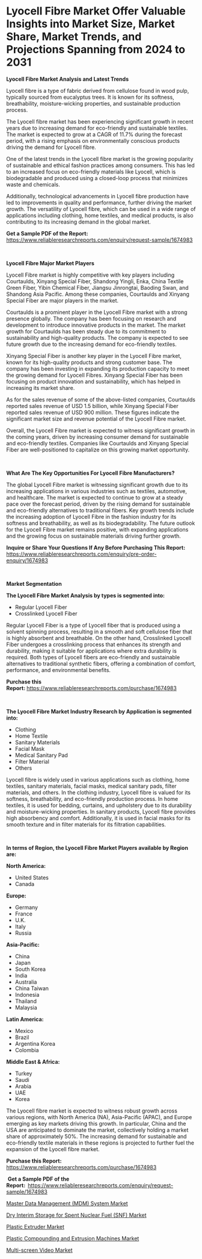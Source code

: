 <p><h1>Lyocell Fibre Market Offer Valuable Insights into Market Size, Market Share, Market Trends, and Projections Spanning from 2024 to 2031</h1></p><p><strong>Lyocell Fibre Market Analysis and Latest Trends</strong></p>
<p><p>Lyocell fibre is a type of fabric derived from cellulose found in wood pulp, typically sourced from eucalyptus trees. It is known for its softness, breathability, moisture-wicking properties, and sustainable production process.</p><p>The Lyocell fibre market has been experiencing significant growth in recent years due to increasing demand for eco-friendly and sustainable textiles. The market is expected to grow at a CAGR of 11.7% during the forecast period, with a rising emphasis on environmentally conscious products driving the demand for Lyocell fibre.</p><p>One of the latest trends in the Lyocell fibre market is the growing popularity of sustainable and ethical fashion practices among consumers. This has led to an increased focus on eco-friendly materials like Lyocell, which is biodegradable and produced using a closed-loop process that minimizes waste and chemicals.</p><p>Additionally, technological advancements in Lyocell fibre production have led to improvements in quality and performance, further driving the market growth. The versatility of Lyocell fibre, which can be used in a wide range of applications including clothing, home textiles, and medical products, is also contributing to its increasing demand in the global market.</p></p>
<p><strong>Get a Sample PDF of the Report:&nbsp;</strong> <a href="https://www.reliableresearchreports.com/enquiry/request-sample/1674983">https://www.reliableresearchreports.com/enquiry/request-sample/1674983</a></p>
<p>&nbsp;</p>
<p><strong>Lyocell Fibre Major Market Players</strong></p>
<p><p>Lyocell Fibre market is highly competitive with key players including Courtaulds, Xinyang Special Fiber, Shandong Yingli, Enka, China Textile Green Fiber, Yibin Chemical Fiber, Jiangsu Jinrongtai, Baoding Swan, and Shandong Asia Pacific. Among these companies, Courtaulds and Xinyang Special Fiber are major players in the market.</p><p>Courtaulds is a prominent player in the Lyocell Fibre market with a strong presence globally. The company has been focusing on research and development to introduce innovative products in the market. The market growth for Courtaulds has been steady due to its commitment to sustainability and high-quality products. The company is expected to see future growth due to the increasing demand for eco-friendly textiles.</p><p>Xinyang Special Fiber is another key player in the Lyocell Fibre market, known for its high-quality products and strong customer base. The company has been investing in expanding its production capacity to meet the growing demand for Lyocell Fibres. Xinyang Special Fiber has been focusing on product innovation and sustainability, which has helped in increasing its market share.</p><p>As for the sales revenue of some of the above-listed companies, Courtaulds reported sales revenue of USD 1.5 billion, while Xinyang Special Fiber reported sales revenue of USD 900 million. These figures indicate the significant market size and revenue potential of the Lyocell Fibre market.</p><p>Overall, the Lyocell Fibre market is expected to witness significant growth in the coming years, driven by increasing consumer demand for sustainable and eco-friendly textiles. Companies like Courtaulds and Xinyang Special Fiber are well-positioned to capitalize on this growing market opportunity.</p></p>
<p>&nbsp;</p>
<p><strong>What Are The Key Opportunities For Lyocell Fibre Manufacturers?</strong></p>
<p><p>The global Lyocell Fibre market is witnessing significant growth due to its increasing applications in various industries such as textiles, automotive, and healthcare. The market is expected to continue to grow at a steady pace over the forecast period, driven by the rising demand for sustainable and eco-friendly alternatives to traditional fibers. Key growth trends include the increasing adoption of Lyocell Fibre in the fashion industry for its softness and breathability, as well as its biodegradability. The future outlook for the Lyocell Fibre market remains positive, with expanding applications and the growing focus on sustainable materials driving further growth.</p></p>
<p><strong>Inquire or Share Your Questions If Any Before Purchasing This Report:</strong> <a href="https://www.reliableresearchreports.com/enquiry/pre-order-enquiry/1674983">https://www.reliableresearchreports.com/enquiry/pre-order-enquiry/1674983</a></p>
<p>&nbsp;</p>
<p><strong>Market Segmentation</strong></p>
<p><strong>The Lyocell Fibre Market Analysis by types is segmented into:</strong></p>
<p><ul><li>Regular Lyocell Fiber</li><li>Crosslinked Lyocell Fiber</li></ul></p>
<p><p>Regular Lyocell Fiber is a type of Lyocell fiber that is produced using a solvent spinning process, resulting in a smooth and soft cellulose fiber that is highly absorbent and breathable. On the other hand, Crosslinked Lyocell Fiber undergoes a crosslinking process that enhances its strength and durability, making it suitable for applications where extra durability is required. Both types of Lyocell fibers are eco-friendly and sustainable alternatives to traditional synthetic fibers, offering a combination of comfort, performance, and environmental benefits.</p></p>
<p><strong>Purchase this Report:&nbsp;</strong><a href="https://www.reliableresearchreports.com/purchase/1674983">https://www.reliableresearchreports.com/purchase/1674983</a></p>
<p>&nbsp;</p>
<p><strong>The Lyocell Fibre Market Industry Research by Application is segmented into:</strong></p>
<p><ul><li>Clothing</li><li>Home Textile</li><li>Sanitary Materials</li><li>Facial Mask</li><li>Medical Sanitary Pad</li><li>Filter Material</li><li>Others</li></ul></p>
<p><p>Lyocell fibre is widely used in various applications such as clothing, home textiles, sanitary materials, facial masks, medical sanitary pads, filter materials, and others. In the clothing industry, Lyocell fibre is valued for its softness, breathability, and eco-friendly production process. In home textiles, it is used for bedding, curtains, and upholstery due to its durability and moisture-wicking properties. In sanitary products, Lyocell fibre provides high absorbency and comfort. Additionally, it is used in facial masks for its smooth texture and in filter materials for its filtration capabilities.</p></p>
<p>&nbsp;</p>
<p><strong>In terms of Region, the Lyocell Fibre Market Players available by Region are:</strong></p>
<p>
    <p> <strong> North America: </strong>
        <ul>
            <li>United States</li>
            <li>Canada</li>
        </ul>
        </p> 
    <p> <strong> Europe: </strong>
        <ul>
            <li>Germany</li>
            <li>France</li>
            <li>U.K.</li>
            <li>Italy</li>
            <li>Russia</li>
        </ul>
        </p> 
    <p> <strong> Asia-Pacific: </strong>
        <ul>
            <li>China</li>
            <li>Japan</li>
            <li>South Korea</li>
            <li>India</li>
            <li>Australia</li>
            <li>China Taiwan</li>
            <li>Indonesia</li>
            <li>Thailand</li>
            <li>Malaysia</li>
        </ul>
        </p> 
    <p> <strong> Latin America: </strong>
        <ul>
            <li>Mexico</li>
            <li>Brazil</li>
            <li>Argentina Korea</li>
            <li>Colombia</li>
        </ul>
        </p> 
    <p> <strong> Middle East & Africa: </strong>
        <ul>
            <li>Turkey</li>
            <li>Saudi</li>
            <li>Arabia</li>
            <li>UAE</li>
            <li>Korea</li>
        </ul>
    </p>
    </p>
<p><p>The Lyocell fibre market is expected to witness robust growth across various regions, with North America (NA), Asia-Pacific (APAC), and Europe emerging as key markets driving this growth. In particular, China and the USA are anticipated to dominate the market, collectively holding a market share of approximately 50%. The increasing demand for sustainable and eco-friendly textile materials in these regions is projected to further fuel the expansion of the Lyocell fibre market.</p></p>
<p><strong>Purchase this Report: </strong><a href="https://www.reliableresearchreports.com/purchase/1674983">https://www.reliableresearchreports.com/purchase/1674983</a></p>
<p>&nbsp;<strong>Get a Sample PDF of the Report:&nbsp;&nbsp;</strong><a href="https://www.reliableresearchreports.com/enquiry/request-sample/1674983">https://www.reliableresearchreports.com/enquiry/request-sample/1674983</a></p>
<p><strong></strong></p>
<p><p><a href="https://medium.com/@avacampbell767/master-data-management-mdm-system-market-insights-into-market-cagr-market-trends-and-growth-44fcabf835f8">Master Data Management (MDM) System Market</a></p><p><a href="https://medium.com/@akshatreportprime/dry-interim-storage-for-spent-nuclear-fuel-snf-market-share-evolution-and-market-growth-trends-ed6a3eb5f49e">Dry Interim Storage for Spent Nuclear Fuel (SNF) Market</a></p><p><a href="https://github.com/RickHolmes3/Market-Research-Report-List-3/blob/main/plastic-extruder-market.md">Plastic Extruder Market</a></p><p><a href="https://github.com/Alonsoolds3wq1d81czn8rbol/Market-Research-Report-List-1/blob/main/plastic-compounding-and-extrusion-machines-market.md">Plastic Compounding and Extrusion Machines Market</a></p><p><a href="https://medium.com/@akshatreportprime/multi-screen-video-market-analysis-and-sze-forecasted-for-period-from-2024-to-2031-91e5b10e4a53">Multi-screen Video Market</a></p></p>